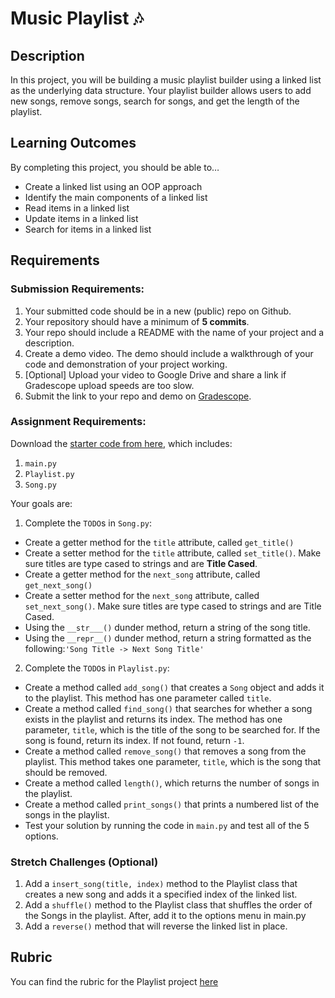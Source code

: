 # Music Playlist 🎶


## Description

In this project, you will be building a music playlist builder using a linked list as the underlying data structure. Your playlist builder allows users to add new songs, remove songs, search for songs, and get the length of the playlist.

## Learning Outcomes
By completing this project, you should be able to…

- Create a linked list using an OOP approach
- Identify the main components of a linked list
- Read items in a linked list
- Update items in a linked list
- Search for items in a linked list


## Requirements

### Submission Requirements:
1. Your submitted code should be in a new (public) repo on Github.
1. Your repository should have a minimum of **5 commits**. 
1. Your repo should include a README with the name of your project and a description.
1. Create a demo video. The demo should include a walkthrough of your code and demonstration of your project working.
1. [Optional] Upload your video to Google Drive and share a link if Gradescope upload speeds are too slow.
1. Submit the link to your repo and demo on [Gradescope](https://www.gradescope.com/courses/202248/assignments/803584).

### Assignment Requirements:

Download the [starter code from here](https://github.com/Make-School-Courses/CS-1.2-Intro-Data-Structures/tree/master/src/PlaylistLinkedList-StarterCode), which includes:

1. `main.py`
1. `Playlist.py`
1. `Song.py`


Your goals are:

1. Complete the `TODO`s in `Song.py`:
  - Create a getter method for the `title` attribute, called `get_title()`
  - Create a setter method for the `title` attribute, called `set_title()`. Make sure titles are type cased to strings and are **Title Cased**.
  - Create a getter method for the `next_song` attribute, called `get_next_song()`
  - Create a setter method for the `next_song` attribute, called `set_next_song()`.  Make sure titles are type cased to strings and are Title Cased.
  - Using the `__str___()` dunder method, return a string of the song title.
  - Using the `__repr__()` dunder method, return a string formatted as the following:`'Song Title -> Next Song Title'`

2. Complete the `TODO`s in `Playlist.py`:
  - Create a method called `add_song()` that creates a `Song` object and adds it to the playlist. This method has one parameter called `title`.
  - Create a method called `find_song()` that searches for whether a song exists in the playlist and returns its index. The method has one parameter, `title`, which is the title of the song to be searched for. If the song is found, return its index. If not found, return `-1`.
  - Create a method called `remove_song()` that removes a song from the playlist. This method takes one parameter, `title`, which is the song that should be removed. 
  - Create a method called `length()`, which returns the number of songs in the playlist.
  - Create a method called `print_songs()` that prints a numbered list of the songs in the playlist.
  - Test your solution by running the code in `main.py` and test all of the 5 options.



### Stretch Challenges (Optional)
1. Add a `insert_song(title, index)` method to the Playlist class that creates a new song and adds it a specified index of the linked list.
1. Add a `shuffle()` method to the Playlist class that shuffles the order of the Songs in the playlist. After, add it to the options menu in main.py
1. Add a `reverse()` method that will reverse the linked list in place.


## Rubric

You can find the rubric for the Playlist project [here](https://docs.google.com/document/d/18EX0UCNB2AjkeLQ4JIh2JRq7vGynZpqk4EsJyAdgX9w/edit?usp=sharing)



